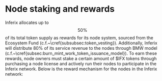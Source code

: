 # Node staking and rewards

Inferix allocates up to $$50\%$$ of its total token supply as rewards for its node system, sourced from the Ecosystem Fund (c.f.~\cref{subsubsec:token_vesting}). Additionally, Inferix will distribute $80\%$ of its service revenue to the nodes through BMW model (c.f.~\cref{subsec:burn_mint_work_token_issuance_model}). To earn these rewards, node owners must stake a certain amount of \$IFX tokens through purchasing a node license and actively run their nodes to participate in the Inferix network. Below is the reward mechanism for the nodes in the Inferix network:
